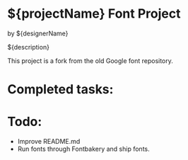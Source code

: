 # ${projectName} Font Project
by ${designerName}

${description}

This project is a fork from the old Google font repository.

# Completed tasks:

# Todo:

* Improve README.md
* Run fonts through Fontbakery and ship fonts.
